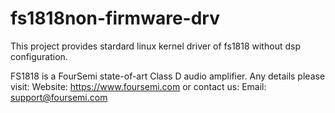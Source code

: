 # fs1818non-firmware-drv

This project provides stardard linux kernel driver of fs1818 without dsp configuration.

FS1818 is a FourSemi state-of-art Class D audio amplifier.
Any details please visit:
Website: https://www.foursemi.com
or contact us:
Email: support@foursemi.com
